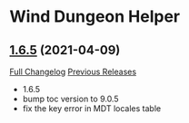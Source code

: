 # Wind Dungeon Helper

## [1.6.5](https://github.com/fang2hou/WindDungeonHelper/tree/1.6.5) (2021-04-09)
[Full Changelog](https://github.com/fang2hou/WindDungeonHelper/compare/1.6.4...1.6.5) [Previous Releases](https://github.com/fang2hou/WindDungeonHelper/releases)

- 1.6.5  
- bump toc version to 9.0.5  
- fix the key error in MDT locales table  
